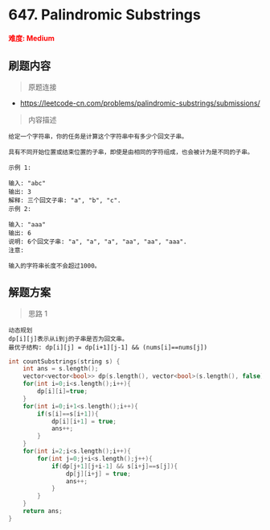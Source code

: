 # 647. Palindromic Substrings

 **<font color=red>难度: Medium</font>**

 ## 刷题内容

 > 原题连接

* https://leetcode-cn.com/problems/palindromic-substrings/submissions/
  
 > 内容描述
 
 ```
给定一个字符串，你的任务是计算这个字符串中有多少个回文子串。

具有不同开始位置或结束位置的子串，即使是由相同的字符组成，也会被计为是不同的子串。

示例 1:

输入: "abc"
输出: 3
解释: 三个回文子串: "a", "b", "c".
示例 2:

输入: "aaa"
输出: 6
说明: 6个回文子串: "a", "a", "a", "aa", "aa", "aaa".
注意:

输入的字符串长度不会超过1000。
 ```

## 解题方案
> 思路 1
```
动态规划
dp[i][j]表示从i到j的子串是否为回文串。
最优子结构: dp[i][j] = dp[i+1][j-1] && (nums[i]==nums[j])
```

```cpp
int countSubstrings(string s) {
    int ans = s.length();
    vector<vector<bool>> dp(s.length(), vector<bool>(s.length(), false));
    for(int i=0;i<s.length();i++){
        dp[i][i]=true;
    }
    for(int i=0;i+1<s.length();i++){
        if(s[i]==s[i+1]){
            dp[i][i+1] = true;
            ans++;
        }
    }
    for(int i=2;i<s.length();i++){
        for(int j=0;j+i<s.length();j++){
            if(dp[j+1][j+i-1] && s[i+j]==s[j]){
                dp[j][i+j] = true;
                ans++;
            }
        }
    }
    return ans;
}
```